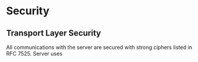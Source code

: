 # Security

## Transport Layer Security

All communications with the server are secured with strong ciphers listed in RFC 7525. Server uses 
